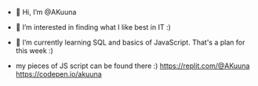 - 👋 Hi, I’m @AKuuna

- 👀 I’m interested in finding what I like best in IT :)

- 🌱 I’m currently learning SQL and basics of JavaScript. That's a plan for this week :)
- my pieces of JS script can be found  there :)
https://replit.com/@AKuuna
https://codepen.io/akuuna
